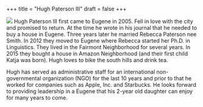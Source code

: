 +++
title = "Hugh Paterson III"
draft = false
+++

<img src="/img/hugh.jpg" class="headshot"> Hugh Paterson III first came to Eugene in 2005. Fell in love with the city and promised to return. At the time he wrote in his journal that he needed to buy a house in Eugene. Three years later he married Rebecca Paterson nee Smith. In 2012 they moved to Eugene where Rebecca started her Ph.D. in Linguistics. They lived in the Fairmont Neighborhood for several years. In 2015 they bought a house in Amazon Neighborhood (and their first child Katja was born). Hugh loves to bike the south hills and drink tea.

Hugh has served as administrative staff for an international non-governmental organization (NGO) for the last 10 years and prior to that he worked for companies such as Apple, Inc. and Starbucks. He looks forward to providing leadership in a Eugene that his 2-year old daughter can enjoy for many years to come.
